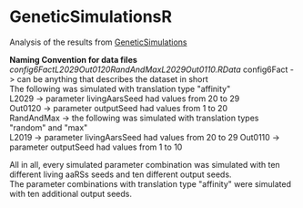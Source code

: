 # GeneticSimulationsR
Analysis of the results from [GeneticSimulations](https://github.com/Thalla/GeneticSimulations)

**Naming Convention for data files**  
*config6FactL2029Out0120RandAndMaxL2029Out0110.RData* 
config6Fact -> can be anything that describes the dataset in short  
The following was simulated with translation type "affinity"  
L2029 -> parameter livingAarsSeed had values from 20 to 29  
Out0120 -> parameter outputSeed had values from 1 to 20  
RandAndMax -> the following was simulated with translation types "random" and "max"  
L2019 -> parameter livingAarsSeed had values from 20 to 29 
Out0110 -> parameter outputSeed had values from 1 to 10  

All in all, every simulated parameter combination was simulated with ten different living aaRSs seeds and ten different output seeds.  
The parameter combinations with translation type "affinity" were simulated with ten additional output seeds.

